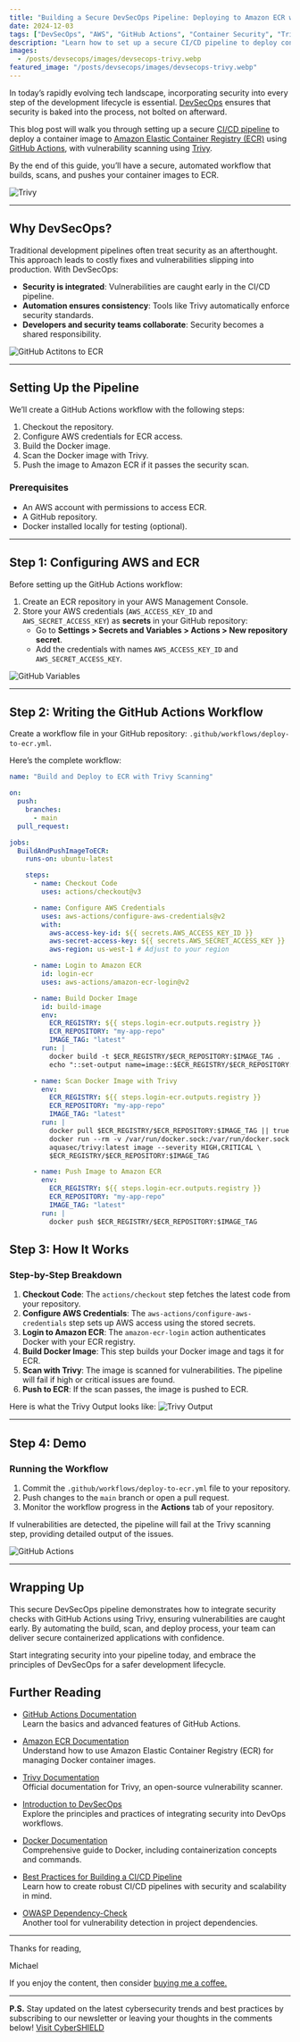 ```yaml
---
title: "Building a Secure DevSecOps Pipeline: Deploying to Amazon ECR with GitHub Actions and Trivy"
date: 2024-12-03
tags: ["DevSecOps", "AWS", "GitHub Actions", "Container Security", "Trivy"]
description: "Learn how to set up a secure CI/CD pipeline to deploy container images to Amazon ECR using GitHub Actions and Trivy."
images:
  - /posts/devsecops/images/devsecops-trivy.webp
featured_image: "/posts/devsecops/images/devsecops-trivy.webp"
---
```


In today’s rapidly evolving tech landscape, incorporating security into every step of the development lifecycle is essential. [DevSecOps](https://owasp.org/www-project-devsecops/) ensures that security is baked into the process, not bolted on afterward.

This blog post will walk you through setting up a secure [CI/CD pipeline](https://aws.amazon.com/devops/continuous-delivery/) to deploy a container image to [Amazon Elastic Container Registry (ECR)](https://docs.aws.amazon.com/AmazonECR/latest/userguide/what-is-ecr.html) using [GitHub Actions](https://docs.github.com/en/actions), with vulnerability scanning using [Trivy](https://aquasecurity.github.io/trivy/).

By the end of this guide, you’ll have a secure, automated workflow that builds, scans, and pushes your container images to ECR.

![Trivy](/posts/devsecops/images/trivy-logo.png) <!-- Callout for image -->

---

## Why DevSecOps?

Traditional development pipelines often treat security as an afterthought. This approach leads to costly fixes and vulnerabilities slipping into production. With DevSecOps:

- **Security is integrated**: Vulnerabilities are caught early in the CI/CD pipeline.
- **Automation ensures consistency**: Tools like Trivy automatically enforce security standards.
- **Developers and security teams collaborate**: Security becomes a shared responsibility.

![GitHub Actitons to ECR](/posts/devsecops/images/github-actions-ecr.png) <!-- Callout for image -->

---

## Setting Up the Pipeline

We’ll create a GitHub Actions workflow with the following steps:

1. Checkout the repository.
2. Configure AWS credentials for ECR access.
3. Build the Docker image.
4. Scan the Docker image with Trivy.
5. Push the image to Amazon ECR if it passes the security scan.

### Prerequisites

- An AWS account with permissions to access ECR.
- A GitHub repository.
- Docker installed locally for testing (optional).

---

## Step 1: Configuring AWS and ECR

Before setting up the GitHub Actions workflow:

1. Create an ECR repository in your AWS Management Console.
2. Store your AWS credentials (`AWS_ACCESS_KEY_ID` and `AWS_SECRET_ACCESS_KEY`) as **secrets** in your GitHub repository:
   - Go to **Settings > Secrets and Variables > Actions > New repository secret**.
   - Add the credentials with names `AWS_ACCESS_KEY_ID` and `AWS_SECRET_ACCESS_KEY`.

![GitHub Variables](/posts/devsecops/images/github-variables.png) <!-- Callout for image -->

---

## Step 2: Writing the GitHub Actions Workflow

Create a workflow file in your GitHub repository: `.github/workflows/deploy-to-ecr.yml`.

Here’s the complete workflow:

```yaml
name: "Build and Deploy to ECR with Trivy Scanning"

on:
  push:
    branches:
      - main
  pull_request:

jobs:
  BuildAndPushImageToECR:
    runs-on: ubuntu-latest

    steps:
      - name: Checkout Code
        uses: actions/checkout@v3

      - name: Configure AWS Credentials
        uses: aws-actions/configure-aws-credentials@v2
        with:
          aws-access-key-id: ${{ secrets.AWS_ACCESS_KEY_ID }}
          aws-secret-access-key: ${{ secrets.AWS_SECRET_ACCESS_KEY }}
          aws-region: us-west-1 # Adjust to your region

      - name: Login to Amazon ECR
        id: login-ecr
        uses: aws-actions/amazon-ecr-login@v2

      - name: Build Docker Image
        id: build-image
        env:
          ECR_REGISTRY: ${{ steps.login-ecr.outputs.registry }}
          ECR_REPOSITORY: "my-app-repo"
          IMAGE_TAG: "latest"
        run: |
          docker build -t $ECR_REGISTRY/$ECR_REPOSITORY:$IMAGE_TAG .
          echo "::set-output name=image::$ECR_REGISTRY/$ECR_REPOSITORY:$IMAGE_TAG"

      - name: Scan Docker Image with Trivy
        env:
          ECR_REGISTRY: ${{ steps.login-ecr.outputs.registry }}
          ECR_REPOSITORY: "my-app-repo"
          IMAGE_TAG: "latest"
        run: |
          docker pull $ECR_REGISTRY/$ECR_REPOSITORY:$IMAGE_TAG || true
          docker run --rm -v /var/run/docker.sock:/var/run/docker.sock \
          aquasec/trivy:latest image --severity HIGH,CRITICAL \
          $ECR_REGISTRY/$ECR_REPOSITORY:$IMAGE_TAG

      - name: Push Image to Amazon ECR
        env:
          ECR_REGISTRY: ${{ steps.login-ecr.outputs.registry }}
          ECR_REPOSITORY: "my-app-repo"
          IMAGE_TAG: "latest"
        run: |
          docker push $ECR_REGISTRY/$ECR_REPOSITORY:$IMAGE_TAG
```

## Step 3: How It Works

### Step-by-Step Breakdown

1. **Checkout Code**: The `actions/checkout` step fetches the latest code from your repository.
2. **Configure AWS Credentials**: The `aws-actions/configure-aws-credentials` step sets up AWS access using the stored secrets.
3. **Login to Amazon ECR**: The `amazon-ecr-login` action authenticates Docker with your ECR registry.
4. **Build Docker Image**: This step builds your Docker image and tags it for ECR.
5. **Scan with Trivy**: The image is scanned for vulnerabilities. The pipeline will fail if high or critical issues are found.
6. **Push to ECR**: If the scan passes, the image is pushed to ECR.

Here is what the Trivy Output looks like:
![Trivy Output](/posts/devsecops/images/trivy-output.png) <!-- Callout for image -->

---

## Step 4: Demo

### Running the Workflow

1. Commit the `.github/workflows/deploy-to-ecr.yml` file to your repository.
2. Push changes to the `main` branch or open a pull request.
3. Monitor the workflow progress in the **Actions** tab of your repository.

If vulnerabilities are detected, the pipeline will fail at the Trivy scanning step, providing detailed output of the issues.

![GitHub Actions](/posts/devsecops/images/github-actions.png) <!-- Callout for image -->

---

## Wrapping Up

This secure DevSecOps pipeline demonstrates how to integrate security checks with GitHub Actions using Trivy, ensuring vulnerabilities are caught early. By automating the build, scan, and deploy process, your team can deliver secure containerized applications with confidence.

Start integrating security into your pipeline today, and embrace the principles of DevSecOps for a safer development lifecycle.

## Further Reading

- [GitHub Actions Documentation](https://docs.github.com/en/actions)  
  Learn the basics and advanced features of GitHub Actions.

- [Amazon ECR Documentation](https://docs.aws.amazon.com/AmazonECR/latest/userguide/what-is-ecr.html)  
  Understand how to use Amazon Elastic Container Registry (ECR) for managing Docker container images.

- [Trivy Documentation](https://aquasecurity.github.io/trivy/)  
  Official documentation for Trivy, an open-source vulnerability scanner.

- [Introduction to DevSecOps](https://owasp.org/www-project-devsecops/)  
  Explore the principles and practices of integrating security into DevOps workflows.

- [Docker Documentation](https://docs.docker.com/)  
  Comprehensive guide to Docker, including containerization concepts and commands.

- [Best Practices for Building a CI/CD Pipeline](https://aws.amazon.com/devops/continuous-delivery/)  
  Learn how to create robust CI/CD pipelines with security and scalability in mind.

- [OWASP Dependency-Check](https://owasp.org/www-project-dependency-check/)  
  Another tool for vulnerability detection in project dependencies.

---

Thanks for reading,

Michael

If you enjoy the content, then consider [buying me a coffee.](https://trilltayo.gumroad.com/coffee)

---

**P.S.** Stay updated on the latest cybersecurity trends and best practices by subscribing to our newsletter or leaving your thoughts in the comments below! [Visit CyberSHIELD](https://cybershieldacademy.net)